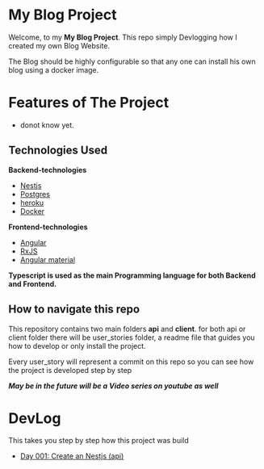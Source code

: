 # My Blog Project

Welcome, to my **My Blog Project**.
This repo simply Devlogging how I created my own Blog Website.

The Blog should be highly configurable so that any one can install his own blog using a docker image.

# Features of The Project

- donot know yet.

## Technologies Used

**Backend-technologies**

- [Nestjs](https://nestjs.com/)
- [Postgres](https://www.postgresql.org/)
- [heroku](https://heroku.com)
- [Docker](https://www.docker.com/)

**Frontend-technologies**

- [Angular](https://angular.io/)
- [RxJS](https://rxjs.dev/)
- [Angular material](https://material.angular.io/)

**Typescript is used as the main Programming language for both Backend and Frontend.**

## How to navigate this repo

This repository contains two main folders **api** and **client**.
for both api or client folder there will be user_stories folder, a readme file that guides you how to develop or only install the project.

Every user_story will represent a commit on this repo so you can see how the project is developed step by step

_**May be in the future will be a Video series on youtube as well**_

# DevLog

This takes you step by step how this project was build

- [Day 001: Create an Nestjs (api)](https://github.com/IbrahimElmourchidi/MyBlog/tree/main/api/user_stories/001.md)
